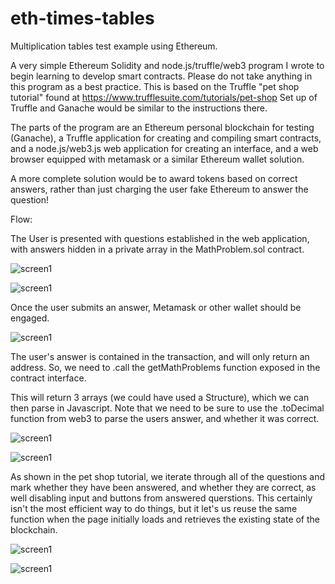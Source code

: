 # eth-times-tables
Multiplication tables test example using Ethereum.

A very simple Ethereum Solidity and node.js/truffle/web3 program I wrote to begin learning to develop smart contracts.  Please do not take anything in this program as a best practice.  This is based on the Truffle "pet shop tutorial" found at https://www.trufflesuite.com/tutorials/pet-shop  Set up of Truffle and Ganache would be similar to the instructions there.

The parts of the program are an Ethereum personal blockchain for testing (Ganache), a Truffle application for creating and compiling smart contracts, and a node.js/web3.js web application for creating an interface, and a web browser equipped with metamask or a similar Ethereum wallet solution.

A more complete solution would be to award tokens based on correct answers, rather than just charging the user fake Ethereum to answer the question!

Flow:

The User is presented with questions established in the web application, with answers hidden in a private array in the MathProblem.sol contract.

![screen1](/readmefiles/1.png)

![screen1](/readmefiles/5.png)

Once the user submits an answer, Metamask or other wallet should be engaged.

![screen1](/readmefiles/3.png)


The user's answer is contained in the transaction, and will only return an address.  So, we need to .call the getMathProblems function exposed in the contract interface.

This will return 3 arrays (we could have used a Structure), which we can then parse in Javascript. Note that we need to be sure to use the .toDecimal function from web3 to parse the users answer, and whether it was correct.

![screen1](/readmefiles/6.png)

![screen1](/readmefiles/7.png)

As shown in the pet shop tutorial, we iterate through all of the questions and mark whether they have been answered, and whether they are correct, as well disabling input and buttons from answered querstions.  This certainly isn't the most efficient way to do things, but it let's us reuse the same function when the page initially loads and retrieves the existing state of the blockchain. 

![screen1](/readmefiles/4.png)

![screen1](/readmefiles/2.png)











